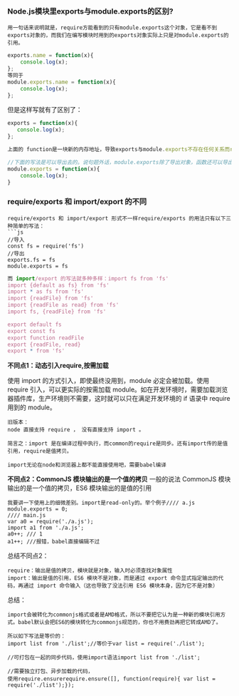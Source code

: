 
### Node.js模块里exports与module.exports的区别?
```
用一句话来说明就是，require方能看到的只有module.exports这个对象，它是看不到exports对象的，而我们在编写模块时用到的exports对象实际上只是对module.exports的引用。
```

```js
exports.name = function(x){
    console.log(x);
};
等同于
module.exports.name = function(x){
    console.log(x);
};
```
但是这样写就有了区别了：
```js
exports = function(x){
   console.log(x);
};

上面的 function是一块新的内存地址，导致exports与module.exports不存在任何关系而require方能看到的只有module.exports这个对象，看不到exports对象，所以这样写是导不出去的。

//下面的写法是可以导出去的。说句题外话，module.exports除了导出对象，函数还可以导出所有的类型，比如字符串、数值等。
module.exports = function(x){
	console.log(x);
}
```

### require/exports 和 import/export 的不同
```
require/exports 和 import/export 形式不一样require/exports 的用法只有以下三种简单的写法：
```js
//导入
const fs = require('fs')
//导出
exports.fs = fs
module.exports = fs
```

```js
而 import/export 的写法就多种多样：import fs from 'fs'
import {default as fs} from 'fs'
import * as fs from 'fs'
import {readFile} from 'fs'
import {readFile as read} from 'fs'
import fs, {readFile} from 'fs'

export default fs
export const fs
export function readFile
export {readFile, read}
export * from 'fs'
```
**不同点1：动态引入require,按需加载**

使用 import 的方式引入，即使最终没用到，module 必定会被加载。使用 require 引入，可以更实际的按需加载 module。如在开发环境时，需要加载浏览器插件库，生产环境则不需要，这时就可以只在满足开发环境的 if 语录中 require 用到的 module。
```
旧版本：
node 直接支持 require ， 没有直接支持 import 。

简言之：import 是在编译过程中执行，而common的require是同步。还有import传的是值引用，require是值拷贝。

import无论在node和浏览器上都不能直接使用吧，需要babel编译
```

**不同点2：CommonJS 模块输出的是一个值的拷贝**
一般的说法
CommonJS 模块输出的是一个值的拷贝，ES6 模块输出的是值的引用
```
我要讲一下使用上的细微差别。import是read-only的。举个例子//// a.js
module.exports = 0;
//// main.js
var a0 = require('./a.js');
import a1 from './a.js';
a0++; /// 1
a1++; ///报错，babel直接编辑不过
```
总结不同点2：
```
require：输出是值的拷贝，模块就是对象，输入时必须查找对象属性
import：输出是值的引用，ES6 模块不是对象，而是通过 export 命令显式指定输出的代码，再通过 import 命令输入（这也导致了没法引用 ES6 模块本身，因为它不是对象）
```



总结：
```
import会被转化为commonjs格式或者是AMD格式，所以不要把它认为是一种新的模块引用方式。babel默认会把ES6的模块转化为commonjs规范的，你也不用费劲再把它转成AMD了。

所以如下写法是等价的：
import list from './list';//等价于var list = require('./list');

//可打包在一起的同步代码，使用import语法import list from './list';

//需要独立打包、异步加载的代码，
使用require.ensurerequire.ensure([], function(require){ var list = require('./list');});
```

